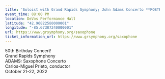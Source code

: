 ```yaml
---
title: 'Soloist with Grand Rapids Symphony; John Adams Concerto **POSTPONED**'
event_time: 08:00 PM
location: DeVos Performance Hall
latitude: "42.96822580000001"
longitude: "-85.67307240000001"
url: https://www.grsymphony.org/saxophone
ticket_information_url: https://www.grsymphony.org/saxophone
---
```

50th Birthday Concert!<br>
Grand Rapids Symphony<br>
ADAMS: Saxophone Concerto<br>
Carlos-Miguel Prieto, conductor<br>
October 21-22, 2022